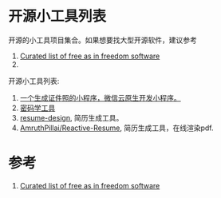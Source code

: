 # 开源小工具列表

开源的小工具项目集合。如果想要找大型开源软件，建议参考
1. [Curated list of free as in freedom software](https://github.com/johnjago/awesome-free-software)
2. 

开源小工具列表: 

1. [一个生成证件照的小程序，微信云原生开发小程序。](https://github.com/liuxiaojun666/ID-Photo-miniapp-wechart)
2. [密码学工具](https://crypto-online.cn/playground/hash/)
3. [resume-design](https://github.com/huajian-pro/resume-design), 简历生成工具。
4. [AmruthPillai/Reactive-Resume](https://github.com/AmruthPillai/Reactive-Resume), 简历生成工具，在线渲染pdf.


# 参考
1. [Curated list of free as in freedom software](https://github.com/johnjago/awesome-free-software)
